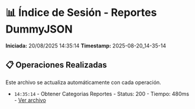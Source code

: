 # 📊 Índice de Sesión - Reportes DummyJSON

**Iniciada:** 20/08/2025 14:35:14
**Timestamp:** 2025-08-20_14-35-14

## 📋 Operaciones Realizadas

Este archivo se actualiza automáticamente con cada operación.
- `14:35:14` - Obtener Categorias Reportes - Status: 200 - Tiempo: 480ms - [Ver archivo](obtener_categorias_reportes_01_2025-08-20_14-35-14.json)

